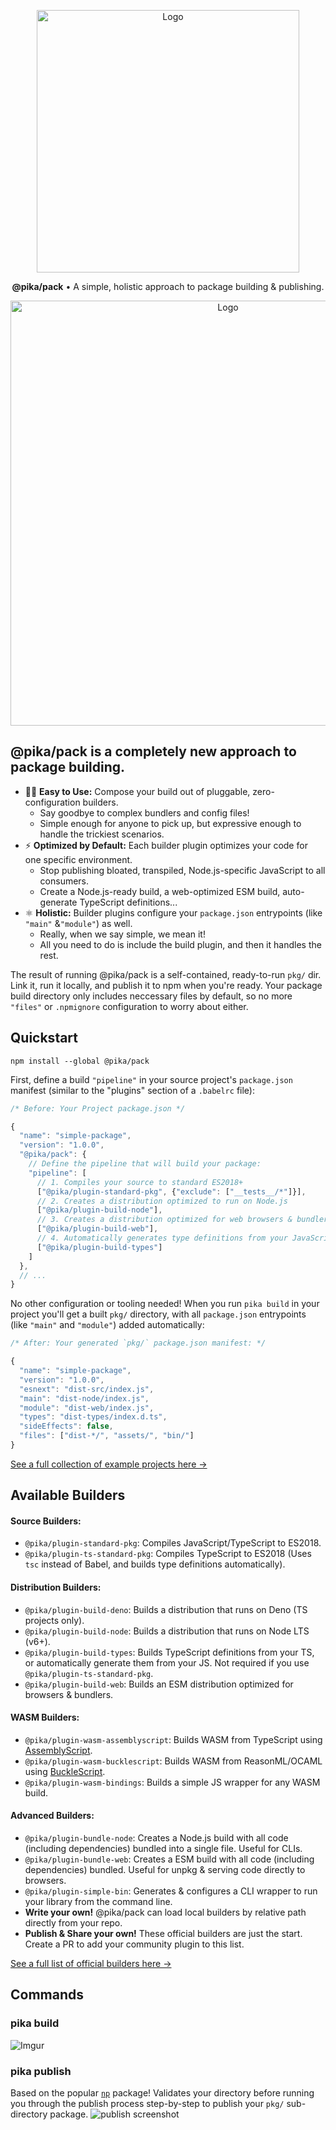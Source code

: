 <p align="center">
  <img alt="Logo" src="https://i.imgur.com/bUYlxms.png?1" width="420">
</p>

<p align="center">
  <strong>@pika/pack</strong> • A simple, holistic approach to package building & publishing.
</p>

<p align="center">
  <img alt="Logo" src="https://i.imgur.com/T5dGOMa.gif" width="680">
</p>

## @pika/pack is a completely new approach to package building.

- 🏋️‍♀️ **Easy to Use:** Compose your build out of pluggable, zero-configuration builders.
  - Say goodbye to complex bundlers and config files!
  - Simple enough for anyone to pick up, but expressive enough to handle the trickiest scenarios.
- ⚡️ **Optimized by Default:** Each builder plugin optimizes your code for one specific environment.
  - Stop publishing bloated, transpiled, Node.js-specific JavaScript to all consumers.
  - Create a Node.js-ready build, a web-optimized ESM build, auto-generate TypeScript definitions...
- ⚛️ **Holistic:** Builder plugins configure your `package.json` entrypoints (like `"main"` &`"module"`) as well.
  - Really, when we say simple, we mean it!
  - All you need to do is include the build plugin, and then it handles the rest.

The result of running @pika/pack is a self-contained, ready-to-run `pkg/` dir. Link it, run it locally, and publish it to npm when you're ready. Your package build directory only includes neccessary files by default, so no more `"files"` or `.npmignore` configuration to worry about either.


## Quickstart

```
npm install --global @pika/pack
```

First, define a build `"pipeline"` in your source project's `package.json` manifest (similar to the "plugins" section of a `.babelrc` file):

```js
/* Before: Your Project package.json */

{
  "name": "simple-package",
  "version": "1.0.0",
  "@pika/pack": {
    // Define the pipeline that will build your package:
    "pipeline": [
      // 1. Compiles your source to standard ES2018+
      ["@pika/plugin-standard-pkg", {"exclude": ["__tests__/*"]}],
      // 2. Creates a distribution optimized to run on Node.js
      ["@pika/plugin-build-node"],
      // 3. Creates a distribution optimized for web browsers & bundlers
      ["@pika/plugin-build-web"],
      // 4. Automatically generates type definitions from your JavaScript
      ["@pika/plugin-build-types"]
    ]
  },
  // ...
}
```

No other configuration or tooling needed! When you run `pika build` in your project you'll get a built `pkg/` directory, with all `package.json` entrypoints (like `"main"` and `"module"`) added automatically:

```js
/* After: Your generated `pkg/` package.json manifest: */

{
  "name": "simple-package",
  "version": "1.0.0",
  "esnext": "dist-src/index.js",
  "main": "dist-node/index.js",
  "module": "dist-web/index.js",
  "types": "dist-types/index.d.ts",
  "sideEffects": false,
  "files": ["dist-*/", "assets/", "bin/"]
}
```

[See a full collection of example projects here →](https://github.com/pikapkg/examples)


## Available Builders

#### Source Builders:
 - `@pika/plugin-standard-pkg`: Compiles JavaScript/TypeScript to ES2018.
 - `@pika/plugin-ts-standard-pkg`: Compiles TypeScript to ES2018 (Uses `tsc` instead of Babel, and builds type definitions automatically).

#### Distribution Builders:

 - `@pika/plugin-build-deno`: Builds a distribution that runs on Deno (TS projects only).
 - `@pika/plugin-build-node`: Builds a distribution that runs on Node LTS (v6+).
 - `@pika/plugin-build-types`: Builds TypeScript definitions from your TS, or automatically generate them from your JS. Not required if you use `@pika/plugin-ts-standard-pkg`.
 - `@pika/plugin-build-web`: Builds an ESM distribution optimized for browsers & bundlers.

#### WASM Builders:
 - `@pika/plugin-wasm-assemblyscript`: Builds WASM from TypeScript using [AssemblyScript](https://github.com/AssemblyScript/assemblyscript).
 - `@pika/plugin-wasm-bucklescript`: Builds WASM from ReasonML/OCAML using [BuckleScript](https://bucklescript.github.io/).
 - `@pika/plugin-wasm-bindings`: Builds a simple JS wrapper for any WASM build.

#### Advanced Builders:
 - `@pika/plugin-bundle-node`: Creates a Node.js build with all code (including dependencies) bundled into a single file. Useful for CLIs.
 - `@pika/plugin-bundle-web`: Creates a ESM build with all code (including dependencies) bundled. Useful for unpkg & serving code directly to browsers.
 - `@pika/plugin-simple-bin`:  Generates & configures a CLI wrapper to run your library from the command line.
- **Write your own!** @pika/pack can load local builders by relative path directly from your repo.
- **Publish & Share your own!** These official builders are just the start. Create a PR to add your community plugin to this list.

[See a full list of official builders here →](https://github.com/pikapkg/builders/tree/master/packages)


## Commands

### pika build

![Imgur](https://i.imgur.com/rSY77ks.gif)


### pika publish

Based on the popular [`np`](https://github.com/sindresorhus/np) package! Validates your directory before running you through the publish process step-by-step to publish your `pkg/` sub-directory package.
![publish screenshot](https://imgur.com/SPjSRGN.png)
